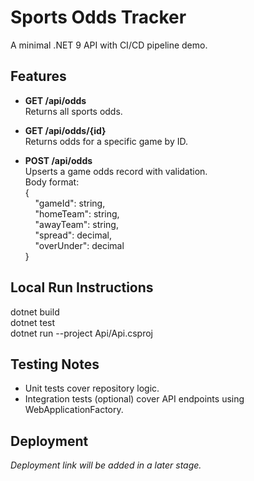 # Sports Odds Tracker

A minimal .NET 9 API with CI/CD pipeline demo.

## Features

- **GET /api/odds**  
  Returns all sports odds.

- **GET /api/odds/{id}**  
  Returns odds for a specific game by ID.

- **POST /api/odds**  
  Upserts a game odds record with validation.  
  Body format:  
  {  
  &nbsp;&nbsp;&nbsp;&nbsp;"gameId": string,  
  &nbsp;&nbsp;&nbsp;&nbsp;"homeTeam": string,  
  &nbsp;&nbsp;&nbsp;&nbsp;"awayTeam": string,  
  &nbsp;&nbsp;&nbsp;&nbsp;"spread": decimal,  
  &nbsp;&nbsp;&nbsp;&nbsp;"overUnder": decimal  
  }

## Local Run Instructions
dotnet build  
dotnet test  
dotnet run --project Api/Api.csproj

## Testing Notes

- Unit tests cover repository logic.
- Integration tests (optional) cover API endpoints using WebApplicationFactory.

## Deployment

_Deployment link will be added in a later stage._
